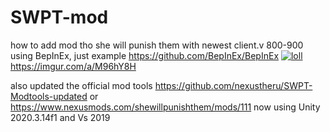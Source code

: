 # SWPT-mod
how to add mod tho she will punish them with newest client.v 800-900 using BepInEx, just example
https://github.com/BepInEx/BepInEx
<a href="https://ibb.co/4SdYDT8"><img src="https://i.ibb.co/M16GjVc/loll.png" alt="loll" border="0"></a>
https://imgur.com/a/M96hY8H

also updated the official mod tools
https://github.com/nexustheru/SWPT-Modtools-updated
or
https://www.nexusmods.com/shewillpunishthem/mods/111
now using Unity 2020.3.14f1 and Vs 2019
